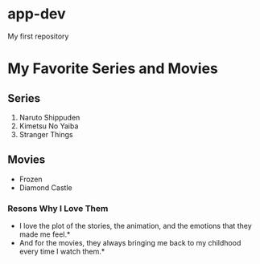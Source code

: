 # app-dev
My first repository

# My Favorite Series and Movies
## Series 
1. Naruto Shippuden
2. Kimetsu No Yaiba
3. Stranger Things

## Movies
- Frozen
- Diamond Castle

### Resons Why I Love Them
* I love the plot of the stories, the animation, and the emotions that they made me feel.*
* And for the movies, they always bringing me back to my childhood every time I watch them.*

